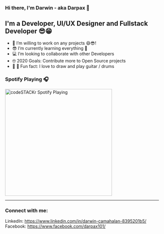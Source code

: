 ### Hi there, I'm Darwin - aka Darpax 👋

## I'm a Developer, UI/UX Designer and Fullstack Developer 😎😁

- 💪 I’m willing to work on any projects 😄😎!
- 😎 I’m currently learning everything 🤣
- 💻 I’m looking to collaborate with other Developers
- 🤓 2020 Goals: Contribute more to Open Source projects
- 🥁 🎸 Fun fact: I love to draw and play guitar / drums

### Spotify Playing 🎧

[<img src="https://now-playing-codestackr.vercel.app/api/spotify-playing" alt="codeSTACKr Spotify Playing" width="350" />](https://open.spotify.com/user/22klvue3lvaxt7fu5hpckexwi)

---

### Connect with me:

LinkedIn: https://www.linkedin.com/in/darwin-camahalan-8395201b5/
Facebook: https://www.facebook.com/darpax101/
